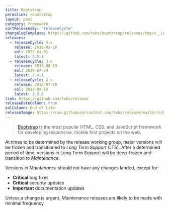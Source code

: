 ```yaml
---
title: Bootstrap
permalink: /bootstrap
layout: post
category: framework
sortReleasesBy: "releaseCycle"
changelogTemplate: https://github.com/twbs/bootstrap/releases/tag/v__LATEST__
releases:
  - releaseCycle: 4.x
    release: 2018-01-18
    eol: 2022-01-01
    latest: 4.5.3
  - releaseCycle: 3.x
    release: 2013-08-19
    eol: 2019-07-24
    latest: 3.4.1
  - releaseCycle: 2.x
    release: 2013-07-18
    eol: 2013-08-19
    latest: 2.3.2
link: https://github.com/twbs/release
releaseDateColumn: true
eolColumn: End of Life
releaseImage: https://raw.githubusercontent.com/twbs/release/master/schedule.svg?sanitize=true
---
```


> [Bootstrap](https://getbootstrap.com/) is the most popular HTML, CSS, and JavaScript framework for developing responsive, mobile first projects on the web.

At times to be determined by the release working group, major versions will be frozen and transitioned to _Long Term Support_ (LTS). After a determined period of time, versions in Long Term Support will be deep-frozen and transition to _Maintenance_.

Versions in _Maintenance_ should not have any changes landed, except for:

- **Critical** bug fixes
- **Critical** security updates
- **Important** documentation updates

Unless a change is urgent, _Maintenance_ releases are likely to be made with minimal frequency.
